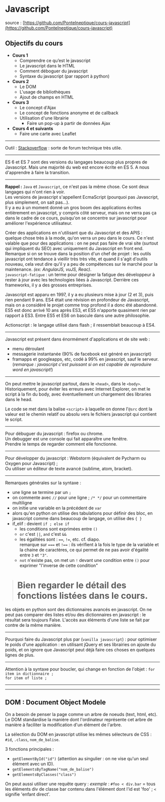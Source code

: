 # Javascript

source : [https://github.com/PonteIneptique/cours-javascript](https://github.com/PonteIneptique/cours-javascript)  

## Objectifs du cours

- **Cours 1**
  - Comprendre ce qu’est le javascript
  - Le javascript dans le HTML
  - Comment déboguer du javascript
  - Syntaxe du javascript (par rapport à python)
- **Cours 2**
  - Le DOM
  - L'usage de bibliothèques
  - Ajout de champs en HTML
- **Cours 3**
  - Le concept d'Ajax
  - Le concept de fonctions anonyme et de callback
  - Utilisation d'une librairie
    - Faire un pop-up à partir de données Ajax
- **Cours 4 et suivants**
  - Faire une carte avec Leaflet

---

Outil : [Stackoverflow](https://stackoverflow.com/) : sorte de forum technique très utile.

---

ES 6 et ES 7 sont des versions du langages beaucoup plus propres de Javascript. Mais une majorité du web est encore écrite en ES 5. A nous d'apprendre à faire la transition.  

---

**Rappel :** `Java` et `Javascript`, ce n'est pas la même chose. Ce sont deux langages qui n'ont rien à voir.  
Les versions de javascript s'appellent EcmaScript (pourquoi pas Javascript, plus simplement, on sait pas...).  
Il y a eu à un moment donné un gros boom des applications écrites entièrement en javascript, y compris côté serveur, mais on ne verra pas ça dans le cadre de ce cours, puisqu'on se concentre sur javascript pour améliorer l'expérience utilisateur.  

Créer des applications en n'utilisant que du Javascript et des APIS : quelque chose très à la mode, qu'on verra un peu dans le cours. Ce n'est valable que pour des applications : on ne peut pas faire de vrai site (surtout qui impliquent du SEO) avec uniquement du Javascript en front end. Remarque si on se trouve dans la position d'un chef de projet : les outils javascript ont tendance à vieillir très très vite, et quand il s'agit d'outils nouveau, cela veut dire qu'il y a peu de compétences sur le marché pour la maintenance. *(ex: AngularJS, vuJS, Reac)*.  
`javascript-fatigue` : un terme pour désigner la fatigue des développeur à rester à jour avec les technologies liées à Javascript. Derrière ces frameworks, il y a des grosses entreprises.  

Javascript est apparu en 1997, il y a eu plusieurs mise à jour (2 et 3), puis rien pendant 9 ans. ES4 était une révision en profondeur de Javascript, mais on a considéré le projet comme trop profond il a donc été abandonné. ES5 est donc arrivé 10 ans après ES3, et ES5 n'apporte quasiment rien par rapport à ES3. Entre ES5 et ES6 on bascule dans une autre philosophie.  

Actionscript : le langage utilisé dans flash ; il ressemblait beaucoup à ES4.  

---

Javascript est présent dans énormément d'applications et de site web :
- menu déroulant
- messagerie instantanée (90% de facebook est généré en javascript)
- framapps et googleapps, etc, codé à 99% en javascript, sauf le serveur. (*remarque : javascript c'est puissant si on est capable de reproduire word en javascript!*)  

---

On peut mettre le javascript partout, dans le `<head>`, dans le `<body>`. Historiquement, pour éviter les erreurs avec Internet Explorer, on met le script à la fin du body, avec éventuellement un chargement des libraries dans le head.  

Le code se met dans la balise `<script>` à laquelle on donne l'`@src` dont la valeur est le chemin relatif ou absolu vers le fichiers javascript qui contient le script.  

---

Pour débuguer du javascript : firefox ou chrome.  
Un debugger est une console qui fait apparaître une fenêtre.  
Prendre le temps de regarder comment elle fonctionne.  

---

Pour développer du javascript : Webstorm (équivalent de Pycharm ou Oxygen pour Javascript) ;  
Ou utiliser un éditeur de texte avancé (sublime, atom, bracket).

---

Remarques générales sur la syntaxe :  
- une ligne se termine par un `;`
- on commente avec `//` pour une ligne ; `/* */` pour un commentaire multiligne
- on initie une variable en la précédent de `var`
- alors qu'en python on utilise des tabulations pour définir des bloc, en javascript comme dans beaucoup de langage, on utilise des `{ }`
- if_elif : devient `if ; else if`
  - les conditions sont exprimées entre `()`
  - `or` c'est `||`, `and` c'est `&&`
  - les égalitées sont : `==`, `!=`, etc. cf. diapo.  
  remarque sur `===` et `!==` : ils vérifient à la fois le type de la variable et la chaine de caractères, ce qui permet de ne pas avoir d'égalité entre `3` et `"3"`.  
  - `not` n'existe pas, on met un `!` devant une condition entre `()` pour exprimer "l'inverse de cette condition"

> Bien regarder le détail des fonctions listées dans le cours.
> ===

les objets en python sont des dictionnaires avancés en javascript. On ne peut pas comparer des listes et/ou des dictionnaires en javascript : le résultat sera toujours False. L'accès aux éléments d'une liste se fait par contre de la même manière.  

---

Pourquoi faire du Javascript plus par (`vanilla javascript`) : pour optimiser le poids d'une application : en utilisant jQuery et ses librairies on ajoute du poids, et on ignore que Javascript peut déjà faire ces choses en quelques lignes de plus.

---

Attention à la syntaxe pour boucler, qui change en fonction de l'objet :
`for item in dictionnaire ;`  
`for item of liste ;`

---

---

## DOM : Document Object Modele  

On a besoin de penser la page comme un arbre de noeuds (text, html, etc). Le DOM standardise la manière dont l'ordinateur représente cet arbre de manière à faciliter la modification d'un élément de l'arbre.  

La sélection du DOM en javascript utilise les mêmes sélecteurs de CSS : `#id`, `.class`, `nom_de_balise`.  

3 fonctions principales :
- `getElementById("id")` (attention au singulier : on ne vise qu'un seul élément avec un ID).
- `getElementsByTagName("nom_de_balise")`
- `getElementsByClasses("class")`

On peut aussi utiliser une requête query :
*exemple* : `#foo < div.bar` = tous les éléments div de classe bar contenu dans l'élément dont l'id est 'foo' ; `<` signifie 'enfant direct'.  
